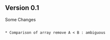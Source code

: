 Version 0.1
-----------

Some Changes 
~~~~~~~~~~~~

* Comparison of array remove A < B : ambiguous


